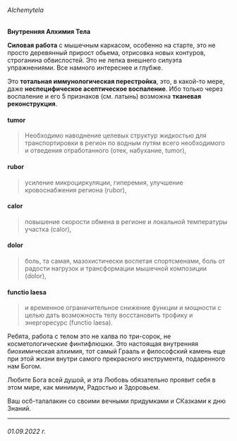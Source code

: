 ###### Alchemytela
**Внутренняя Алхимия Тела**

**Силовая работа** с мышечным каркасом, особенно на старте, это не просто деревянный прирост обьема, отрисовка новых контуров, строганина обвислостей. Это не лепка внешнего силуэта упражнениями. Все намного интереснее и глубже. 

Это **тотальная иммунологическая перестройка**, это, в какой-то мере, даже **неспецифическое асептическое воспаление**. Ибо только через воспаление и его 5 признаков (см. латынь) возможна **тканевая реконструкция**. 

#### tumor
> Необходимо наводнение целевых структур жидкостью для транспортировки в регион по водным путям всего необходимого и отведения отработанного (отек, набухание, tumor),

#### rubor
> усиление микроциркуляции, гиперемия, улучшение кровоснабжения региона (rubor), 

#### calor
> повышение скорости обмена в регионе и локальной температуры участка (calor), 

#### dolor
> боль, та самая, мазохистически воспетая спортсменами, боль от радости нагрузок и трансформации мышечной композиции (dolor), 

#### functio laesa
> и временное ограничительное снижение функции и мощности с целью дать возможность телу восстановить трофику и энергоресурс (functio laesa). 

Ребята, работа с телом это не халва по три-сорок, не косметологические финтифлюшки. Это настоящая внутренняя биохимическая алхимия, тот самый Грааль и философский камень еще при этой жизни внутри самого прекрасного инструмента, подаренного нам Богом. 

Любите Бога всей душой, и эта Любовь обязательно проявит себя в этом мире, как минимум, Радостью и Здоровьем.

Ваш осб-талалакин со своими вечными придумками и СКазками к дню Знаний.

***
###### 01.09.2022 г.